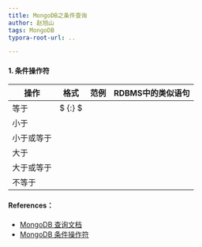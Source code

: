 ```yaml
---
title: MongoDB之条件查询
author: 赵旭山
tags: MongoDB
typora-root-url: ..

---
```




#### 1. 条件操作符



| 操作       | 格式                | 范例 | RDBMS中的类似语句 |
| ---------- | ------------------- | ---- | ----------------- |
| 等于       | $ {<key>:<value>} $ |      |                   |
| 小于       |                     |      |                   |
| 小于或等于 |                     |      |                   |
| 大于       |                     |      |                   |
| 大于或等于 |                     |      |                   |
| 不等于     |                     |      |                   |













#### References：

* [MongoDB 查询文档](https://www.runoob.com/mongodb/mongodb-query.html)
* [MongoDB 条件操作符](https://www.runoob.com/mongodb/mongodb-operators.html)